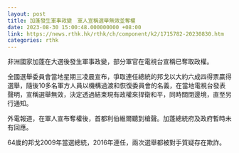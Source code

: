 ```yaml
---
layout: post
title: 加蓬發生軍事政變　軍人宣稱選舉無效並奪權
date: 2023-08-30 15:00:48.000000000 +08:00
link: https://news.rthk.hk/rthk/ch/component/k2/1715782-20230830.htm
categories: rthk
---
```


非洲國家加蓬在大選後發生軍事政變，部分軍官在電視台宣稱已奪取政權。

全國選舉委員會當地星期三凌晨宣布，爭取連任總統的邦戈以大約六成四得票贏得選舉，隨後10多名軍方人員以機構過渡和恢復委員會的名義，在當地電視台發表聲明，宣稱選舉無效，決定透過結束現有政權來捍衛和平，同時關閉邊境，直至另行通知。

外電報道，在軍人宣布奪權後，首都利伯維爾聽到槍聲。加蓬總統府及政府暫時未有回應。

64歲的邦戈2009年當選總統，2016年連任，兩次選舉都被對手質疑存在欺詐。

